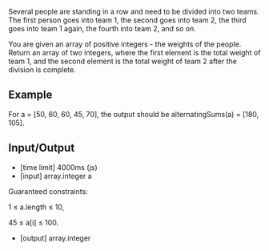 Several people are standing in a row and need to be divided into two teams. The first person goes into team 1, the second goes into team 2, the third goes into team 1 again, the fourth into team 2, and so on.

You are given an array of positive integers - the weights of the people. Return an array of two integers, where the first element is the total weight of team 1, and the second element is the total weight of team 2 after the division is complete.

## Example

For a = [50, 60, 60, 45, 70], the output should be alternatingSums(a) = [180, 105].

## Input/Output

* [time limit] 4000ms (js)
* [input] array.integer a

Guaranteed constraints:

1 ≤ a.length ≤ 10,

45 ≤ a[i] ≤ 100.

* [output] array.integer